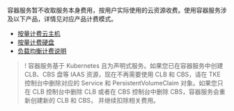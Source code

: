 容器服务暂不收取服务本身费用，按用户实际使用的云资源收费。使用容器服务涉及以下产品，详情见对应产品计费模式。

- [按量计费云主机](https://intl.cloud.tencent.com/doc/product/213/2180#2.-.E6.8C.89.E9.87.8F.E8.AE.A1.E8.B4.B9)
- [按量计费硬盘](https://intl.cloud.tencent.com/document/product/362/2413)
- [负载均衡计费说明](https://intl.cloud.tencent.com/document/product/214/8848)

>! 容器服务基于 Kubernetes 且为声明式服务。如果您已在容器服务中创建 CLB、CBS 盘等 IAAS 资源，现在不再需要使用 CLB 和 CBS，请在 TKE 控制台中删除对应的 Service 和 PersistentVolumeClaim 对象。如果您只在 CLB 控制台中删除 CLB 或者在 CBS 控制台中删除 CBS，容器服务会重新创建新的 CLB 和 CBS， 并继续扣除相关费用。

